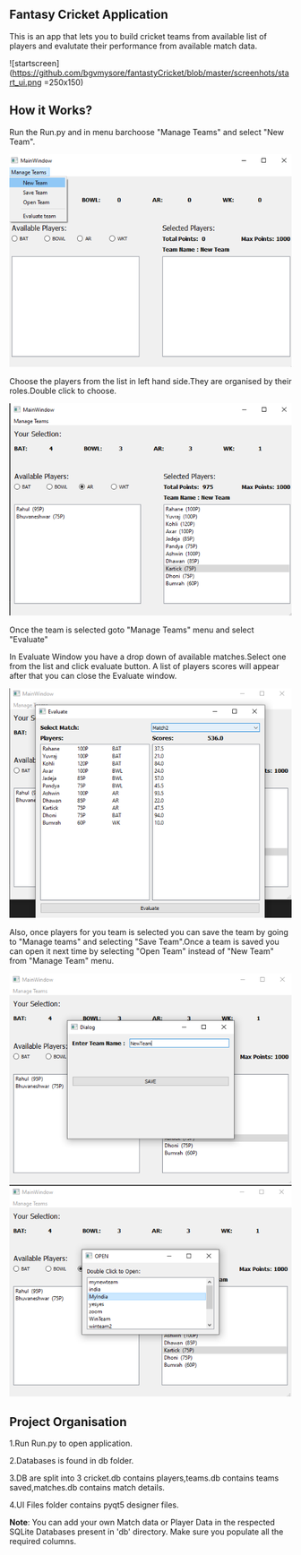 ## Fantasy Cricket Application

This is an app that lets you to build cricket teams from available list of 
players and evalutate their performance from available match data.

![startscreen](https://github.com/bgvmysore/fantastyCricket/blob/master/screenhots/start_ui.png =250x150)

## How it Works?

Run the Run.py and in menu barchoose "Manage Teams" and select "New Team".

![Menubar](https://github.com/bgvmysore/fantastyCricket/blob/master/screenhots/menubar.png)

Choose the players from the list in left hand side.They are organised by their
roles.Double click to choose.

![newteam_window](https://github.com/bgvmysore/fantastyCricket/blob/master/screenhots/newteam.png)

Once the team is selected goto "Manage Teams" menu and select "Evaluate"

In Evaluate Window you have a drop down of available matches.Select one from 
the list and click evaluate button. A list of players scores will appear after
that you can close the Evaluate window.

![EvaluateWindow](https://github.com/bgvmysore/fantastyCricket/blob/master/screenhots/eval.png)

Also, once players for you team is selected you can save the team by going to 
"Manage teams" and selecting "Save Team".Once a team is saved you can open it 
next time by selecting "Open Team" instead of "New Team" from "Manage Team" 
menu.

![savewindow](https://github.com/bgvmysore/fantastyCricket/blob/master/screenhots/save.png)
![openwindow](https://github.com/bgvmysore/fantastyCricket/blob/master/screenhots/open.png)

## Project Organisation

1.Run Run.py to open application.

2.Databases is found in db folder.

3.DB are split into 3 cricket.db contains players,teams.db contains teams saved,matches.db contains match details.

4.UI Files folder contains pyqt5 designer files.


**Note**: You can add your own Match data or Player Data in the respected SQLite 
Databases present in 'db' directory. Make sure you populate all the required
columns.
